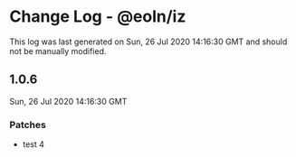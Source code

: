 # Change Log - @eoln/iz

This log was last generated on Sun, 26 Jul 2020 14:16:30 GMT and should not be manually modified.

## 1.0.6
Sun, 26 Jul 2020 14:16:30 GMT

### Patches

- test 4


